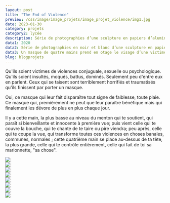 ```yaml
---
layout: post
title: "The End of Violence"
preview: /css/image/image_projets/image_projet_violence/img1.jpg
date: 2023-01-30
category: projets 
category2: lycée
description: Série de photographies d’une sculpture en papiers d’aluminium
data1: 2020
data2: Série de photographies en noir et blanc d’une sculpture en papiers d’aluminium
data3: Un masque de quatre mains prend en otage le visage d’une victime
blog: blogprojets
---
```


Qu'ils soient victimes de violences conjuguale, sexuelle ou psychologique. Qu'ils soient insultés, moqués, battus, dominés. Seulement peu d'entre eux en parlent. Ceux qui se taisent sont terriblement horrifiés et traumatisés qu'ils finissent par porter un masque.

Oui, ce masque qui leur fait disparaître tout signe de faiblesse, toute plaie. Ce masque qui, premièrement ne peut que leur paraître bénéfique mais qui finalement les dévore de plus en plus chaque jour.

Il y a cette main, la plus basse au niveau du menton qui te soutient, qui paraît si bienveillante et innocente à première vue; puis vient celle qui te couvre la bouche, qui te chante de te taire ou pire viendra; peu après, celle qui te coupe la vue, qui transforme toutes ces violences en choses banales, communes, normales ; cette quatrième main se place au-dessus de ta tête, la plus grande, celle qui te contrôle entièrement, celle qui fait de toi sa marionnette, "sa chose". 

<div class="image_container">
<div><img onclick="Zoom(this)" class="img-gallery" src="/css/image/image_projets/image_projet_violence/img1.jpg"></div>
<div><img onclick="Zoom(this)" class="img-gallery" src="/css/image/image_projets/image_projet_violence/img2.jpg"></div>
<div><img onclick="Zoom(this)" class="img-gallery" src="/css/image/image_projets/image_projet_violence/img3.jpg"></div>
<div><img onclick="Zoom(this)" class="img-gallery" src="/css/image/image_projets/image_projet_violence/img4.jpg"></div>
<div><img onclick="Zoom(this)" class="img-gallery" src="/css/image/image_projets/image_projet_violence/img5.jpg"></div>
<div><img onclick="Zoom(this)" class="img-gallery" src="/css/image/image_projets/image_projet_violence/img6.jpg"></div>
<div><img onclick="Zoom(this)" class="img-gallery" src="/css/image/image_projets/image_projet_violence/img7.jpg"></div>
<div><img onclick="Zoom(this)" class="img-gallery" src="/css/image/image_projets/image_projet_violence/img8.jpg"></div>
</div>
